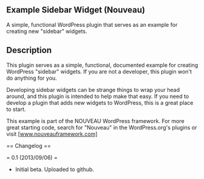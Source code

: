 ## Example Sidebar Widget (Nouveau) ##

A simple, functional WordPress plugin that serves as an example for creating new "sidebar" widgets.

## Description ##

This plugin serves as a simple, functional, documented example for creating WordPress "sidebar" widgets. If you are not a developer, this plugin won't do anything for you.

Developing sidebar widgets can be strange things to wrap your head around, and this plugin is intended to help make that easy. If you need to develop a plugin that adds new widgets to WordPress, this is a great place to start.

This example is part of the NOUVEAU WordPress framework. For more great starting code, search for "Nouveau" in the WordPress.org's plugins or visit [www.nouveauframework.com]

== Changelog ==

= 0.1 (2013/09/06) =
* Initial beta. Uploaded to github.